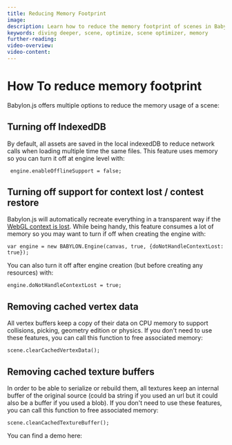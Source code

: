 ```yaml
---
title: Reducing Memory Footprint
image: 
description: Learn how to reduce the memory footprint of scenes in Babylon.js.
keywords: diving deeper, scene, optimize, scene optimizer, memory
further-reading:
video-overview:
video-content:
---
```


# How To reduce memory footprint

Babylon.js offers multiple options to reduce the memory usage of a scene:

## Turning off IndexedDB

By default, all assets are saved in the local indexedDB to reduce network calls when loading multiple time the same files.
This feature uses memory so you can turn it off at engine level with:

```
 engine.enableOfflineSupport = false;
```

## Turning off support for context lost / contest restore

Babylon.js will automatically recreate everything in a transparent way if the [WebGL context is lost](/features/divingDeeper/scene/optimize_your_scene#handling-webgl-context-lost).
While being handy, this feature consumes a lot of memory so you may want to turn if off when creating the engine with:

```
var engine = new BABYLON.Engine(canvas, true, {doNotHandleContextLost: true});
```

You can also turn it off after engine creation (but before creating any resources) with:

```
engine.doNotHandleContextLost = true;
```

## Removing cached vertex data

All vertex buffers keep a copy of their data on CPU memory to support collisions, picking, geometry edition or physics.
If you don't need to use these features, you can call this function to free associated memory:

```
scene.clearCachedVertexData();
```

## Removing cached texture buffers

In order to be able to serialize or rebuild them, all textures keep an internal buffer of the original source (could ba string if you used an url but it could also be a buffer if you used a blob).
If you don't need to use these features, you can call this function to free associated memory:

```
scene.cleanCachedTextureBuffer();
```


You can find a demo here: <Playground id="#AS54U8#1" title="Reducing Memory Footprint Example" description="Simple example showing how to reduce the memory footprint of a scene."/>